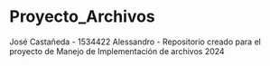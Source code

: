 # Proyecto_Archivos
José Castañeda - 1534422
Alessandro -
Repositorio creado para el proyecto de Manejo de Implementación de archivos 2024
